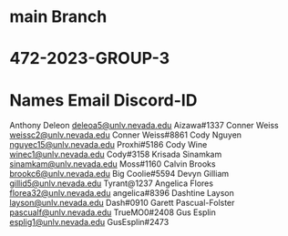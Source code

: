 # main Branch

# 472-2023-GROUP-3

# Names    Email    Discord-ID
Anthony Deleon    deleoa5@unlv.nevada.edu    Aizawa#1337
Conner Weiss    weissc2@unlv.nevada.edu    Conner Weiss#8861
Cody Nguyen    nguyec15@unlv.nevada.edu    Proxhi#5186
Cody Wine    winec1@unlv.nevada.edu    Cody#3158
Krisada Sinamkam    sinamkam@unlv.nevada.edu    Moss#1160
Calvin Brooks    brookc6@unlv.nevada.edu    Big Coolie#5594
Devyn Gilliam    gillid5@unlv.nevada.edu    Tyrant@1237
Angelica Flores    florea32@unlv.nevada.edu    angelica#8396
Dashtine Layson    layson@unlv.nevada.edu    Dash#0910
Garett Pascual-Folster    pascualf@unlv.nevada.edu    TrueMO0#2408
Gus Esplin    esplig1@unlv.nevada.edu    GusEsplin#2473
